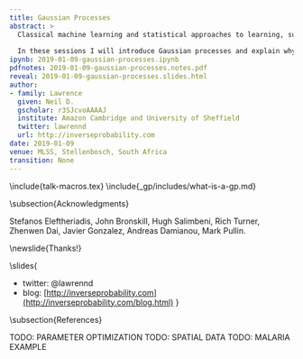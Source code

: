 ```yaml
---
title: Gaussian Processes
abstract: >
  Classical machine learning and statistical approaches to learning, such as neural networks and linear regression, assume a parametric form for functions. Gaussian process models are an alternative approach that assumes a probabilistic prior over functions. This brings benefits, in that uncertainty of function estimation is sustained throughout inference, and some challenges: algorithms for fitting Gaussian processes tend to be more complex than parametric models. 
  
  In these sessions I will introduce Gaussian processes and explain why sustaining uncertainty is important. We’ll then look at some extensions of Gaussian process models, in particular composition of Gaussian processes, or deep Gaussian processes.
ipynb: 2019-01-09-gaussian-processes.ipynb
pdfnotes: 2019-01-09-gaussian-processes.notes.pdf
reveal: 2019-01-09-gaussian-processes.slides.html
author:
- family: Lawrence
  given: Neil D.
  gscholar: r3SJcvoAAAAJ
  institute: Amazon Cambridge and University of Sheffield
  twitter: lawrennd
  url: http://inverseprobability.com
date: 2019-01-09
venue: MLSS, Stellenbosch, South Africa
transition: None
---
```


\include{talk-macros.tex}
\include{_gp/includes/what-is-a-gp.md}

\subsection{Acknowledgments}

Stefanos Eleftheriadis, John Bronskill, Hugh Salimbeni, Rich Turner, Zhenwen Dai, Javier Gonzalez, Andreas Damianou, Mark Pullin.


\newslide{Thanks!}

\slides{
* twitter: \@lawrennd
* blog: [http://inverseprobability.com](http://inverseprobability.com/blog.html)
}

\subsection{References}






TODO: PARAMETER OPTIMIZATION
TODO: SPATIAL DATA
TODO: MALARIA EXAMPLE
